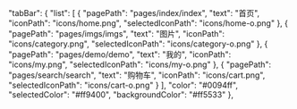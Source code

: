   "tabBar": {
    "list": [
      {
        "pagePath": "pages/index/index",
        "text": "首页",
        "iconPath": "icons/home.png",
        "selectedIconPath": "icons/home-o.png"
      },
      {
        "pagePath": "pages/imgs/imgs",
        "text": "图片",
        "iconPath": "icons/category.png",
        "selectedIconPath": "icons/category-o.png"
      },
      {
        "pagePath": "pages/demo/demo",
        "text": "我的",
        "iconPath": "icons/my.png",
        "selectedIconPath": "icons/my-o.png"
      },
      {
        "pagePath": "pages/search/search",
        "text": "购物车",
        "iconPath": "icons/cart.png",
        "selectedIconPath": "icons/cart-o.png"
      }
    ],
    "color": "#0094ff",
    "selectedColor": "#ff9400",
    "backgroundColor": "#ff5533"
  },
